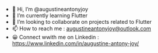 - 👋 Hi, I’m @augustineantonyjoy
- 🌱 I’m currently learning Flutter
- 💞️ I’m looking to collaborate on projects related to Flutter
- 📫 How to reach me : augustineantonyjoy@outlook.com
- 😀 Connect wwith me on Linkedin : https://www.linkedin.com/in/augustine-antony-joy/

<!---
augustineantonyjoy/augustineantonyjoy is a ✨ special ✨ repository because its `README.md` (this file) appears on your GitHub profile.
You can click the Preview link to take a look at your changes.
--->
